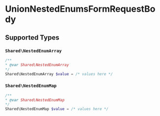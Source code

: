 # UnionNestedEnumsFormRequestBody


## Supported Types

### `Shared\NestedEnumArray`

```php
/**
* @var Shared\NestedEnumArray
*/
Shared\NestedEnumArray $value = /* values here */
```

### `Shared\NestedEnumMap`

```php
/**
* @var Shared\NestedEnumMap
*/
Shared\NestedEnumMap $value = /* values here */
```

